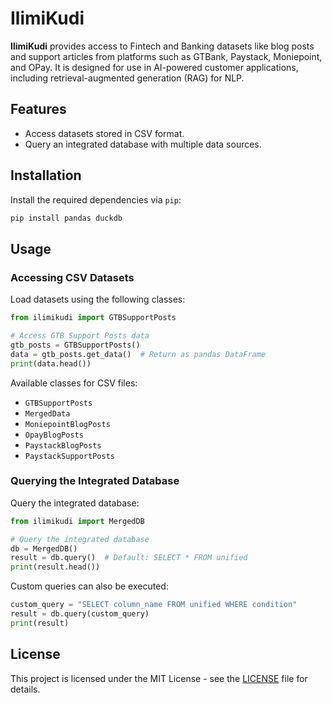 # IlimiKudi

**IlimiKudi** provides access to Fintech and Banking datasets like blog posts and support articles from platforms such as GTBank, Paystack, Moniepoint, and OPay. It is designed for use in AI-powered customer applications, including retrieval-augmented generation (RAG) for NLP.

## Features
- Access datasets stored in CSV format.
- Query an integrated database with multiple data sources.

## Installation

Install the required dependencies via `pip`:

```bash
pip install pandas duckdb
```

## Usage

### Accessing CSV Datasets

Load datasets using the following classes:

```python
from ilimikudi import GTBSupportPosts

# Access GTB Support Posts data
gtb_posts = GTBSupportPosts()
data = gtb_posts.get_data()  # Return as pandas DataFrame
print(data.head())
```

Available classes for CSV files:
- `GTBSupportPosts`
- `MergedData`
- `MoniepointBlogPosts`
- `OpayBlogPosts`
- `PaystackBlogPosts`
- `PaystackSupportPosts`

### Querying the Integrated Database

Query the integrated database:

```python
from ilimikudi import MergedDB

# Query the integrated database
db = MergedDB()
result = db.query()  # Default: SELECT * FROM unified
print(result.head())
```

Custom queries can also be executed:

```python
custom_query = "SELECT column_name FROM unified WHERE condition"
result = db.query(custom_query)
print(result)
```

## License

This project is licensed under the MIT License - see the [LICENSE](LICENSE) file for details.
